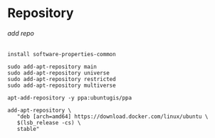 
# Repository

###### add repo
 
```
install software-properties-common
```
```
sudo add-apt-repository main
sudo add-apt-repository universe
sudo add-apt-repository restricted
sudo add-apt-repository multiverse 
```

```
apt-add-repository -y ppa:ubuntugis/ppa
```

```
add-apt-repository \
   "deb [arch=amd64] https://download.docker.com/linux/ubuntu \
   $(lsb_release -cs) \
   stable"
```


